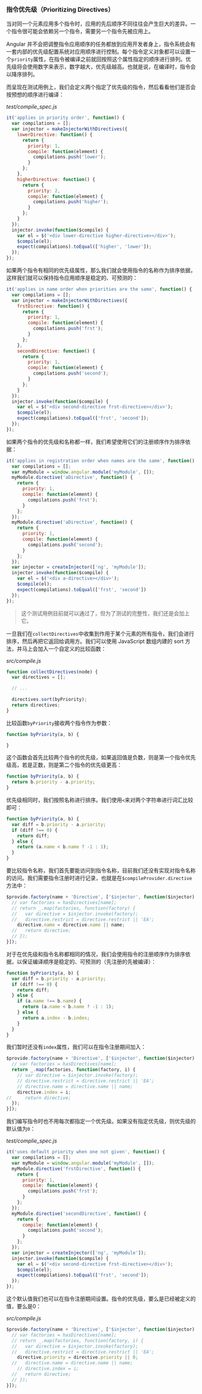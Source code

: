 ### 指令优先级（Prioritizing Directives）

当对同一个元素应用多个指令时，应用的先后顺序不同往往会产生巨大的差异。一个指令很可能会依赖另一个指令，需要另一个指令先被应用上。

Angular 并不会把调整指令应用顺序的任务都放到应用开发者身上，指令系统会有一套内部的优先级配置系统对应用顺序进行控制。每个指令定义对象都可以设置一个`priority`属性，在指令被编译之前就回按照这个属性指定的顺序进行排列。优先级将会使用数字来表示，数字越大，优先级越高。也就是说，在编译时，指令会以降序排列。

而呈现在测试用例上，我们会定义两个指定了优先级的指令，然后看看他们是否会按预想的顺序进行编译：

_test/compile_spec.js_

```js
it('applies in priority order', function() {
  var compilations = [];
  var injector = makeInjectorWithDirectives({
    lowerDirective: function() {
      return {
        priority: 1,
        compile: function(element) {
          compilations.push('lower');
        }
      };
    },
    higherDirective: function() {
      return {
        priority: 2,
        compile: function(element) {
          compilations.push('higher');
        }
      };
    }
  });
  injector.invoke(function($compile) {
    var el = $('<div lower-directive higher-directive></div>');
    $compile(el);
    expect(compilations).toEqual(['higher', 'lower']);
  });
});
```

如果两个指令有相同的优先级属性，那么我们就会使用指令的名称作为排序依据，这样我们就可以保持指令应用顺序是稳定的、可预测的：

```js
it('applies in name order when priorities are the same', function() {
  var compilations = [];
  var injector = makeInjectorWithDirectives({
    frstDirective: function() {
      return {
        priority: 1,
        compile: function(element) {
          compilations.push('frst');
        }
      };
    },
    secondDirective: function() {
      return {
        priority: 1,
        compile: function(element) {
          compilations.push('second');
        }
      };
    }
  });
  injector.invoke(function($compile) {
    var el = $('<div second-directive frst-directive></div>');
    $compile(el);
    expect(compilations).toEqual(['frst', 'second']);
  });
});
```

如果两个指令的优先级和名称都一样，我们希望使用它们的注册顺序作为排序依据：

```js
it('applies in registration order when names are the same', function() {
  var compilations = [];
  var myModule = window.angular.module('myModule', []);
  myModule.directive('aDirective', function() {
    return {
      priority: 1,
      compile: function(element) {
        compilations.push('frst');
      }
    };
  });
  myModule.directive('aDirective', function() {
    return {
      priority: 1,
      compile: function(element) {
        compilations.push('second');
      }
    };
  });
  var injector = createInjector(['ng', 'myModule']);
  injector.invoke(function($compile) {
    var el = $('<div a-directive></div>');
    $compile(el);
    expect(compilations).toEqual(['frst', 'second'])
  });
});
```

> 这个测试用例目前就可以通过了，但为了测试的完整性，我们还是会加上它。

一旦我们在`collectDirectives`中收集到作用于某个元素的所有指令，我们会进行排序，然后再把它返回给调用方。我们可以使用 JavaScript 数组内建的 sort 方法，并马上会加入一个自定义的比较函数：

_src/compile.js_

```js
function collectDirectives(node) {
  var directives = [];

  // ...
  
  directives.sort(byPriority);
  return directives;
}
```

比较函数`byPriority`接收两个指令作为参数：

```js
function byPriority(a, b) {

}
```

这个函数会首先比较两个指令的优先级，如果返回值是负数，则是第一个指令优先级高，若是正数，则是第二个指令的优先级更高：

```js
function byPriority(a, b) {
  return b.priority - a.priority;
}
```

优先级相同时，我们按照名称进行排序。我们使用`<`来对两个字符串进行词汇比较即可：

```js
function byPriority(a, b) {
  var diff = b.priority - a.priority;
  if (diff !== 0) {
    return diff;
  } else {
    return (a.name < b.name ? -1 : 1);
  }
}
```

要比较指令名称，我们首先要能访问到指令名称，目前我们还没有实现对指令名称的访问。我们需要指令注册时进行记录，也就是在`$compileProvider.directive`方法中：

```js
$provide.factory(name + 'Directive', ['$injector', function($injector) {
  // var factories = hasDirectives[name];
  // return _.map(factories, function(factory) {
  //   var directive = $injector.invoke(factory);
  //   directive.restrict = directive.restrict || 'EA';
    directive.name = directive.name || name;
  //   return directive;
  // });
}]);
```

对于在优先级和指令名称都相同的情况，我们会使用指令的注册顺序作为排序依据，以保证编译顺序是稳定的、可预测的（先注册的先被编译）：

```js
function byPriority(a, b) {
  var diff = b.priority - a.priority;
  if (diff !== 0) {
    return diff;
  } else {
    if (a.name !== b.name) {
      return (a.name < b.name ? -1 : 1);
    } else {
      return a.index - b.index;
    }
  }
}
```

我们暂时还没有`index`属性，我们可以在指令注册期间加入：

```js
$provide.factory(name + 'Directive', ['$injector', function($injector) {
  // var factories = hasDirectives[name];
  return _.map(factories, function(factory, i) {
    // var directive = $injector.invoke(factory);
    // directive.restrict = directive.restrict || 'EA';
    // directive.name = directive.name || name;
    directive.index = i;
//     return directive;
  });
}]);
```

我们编写指令时也不用每次都指定一个优先级。如果没有指定优先级，则优先级的默认值为`0`：

_test/complie_spec.js_

```js
it('uses default priority when one not given', function() {
  var compilations = [];
  var myModule = window.angular.module('myModule', []);
  myModule.directive('frstDirective', function() {
    return {
      priority: 1,
      compile: function(element) {
        compilations.push('frst');
      }
    };
  });
  myModule.directive('secondDirective', function() {
    return {
      compile: function(element) {
        compilations.push('second');
      }
    };
  });
  var injector = createInjector(['ng', 'myModule']);
  injector.invoke(function($compile) {
    var el = $('<div second-directive frst-directive></div>');
    $compile(el);
    expect(compilations).toEqual(['frst', 'second']);
  });
});
```

这个默认值我们也可以在指令注册期间设置。指令的优先级，要么是已经被定义的值，要么是0：

_src/compile.js_

```js
$provide.factory(name + 'Directive', ['$injector', function($injector) {
  // var factories = hasDirectives[name];
  // return _.map(factories, function(factory, i) {
  //   var directive = $injector.invoke(factory);
  //   directive.restrict = directive.restrict || 'EA';
    directive.priority = directive.priority || 0;
  //   directive.name = directive.name || name;
    // directive.index = i;
  //   return directive;
  // });
}]);
```